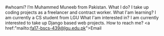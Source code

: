 #whoami? I’m Muhammed Muneeb from Pakistan.
What I do? I take up coding projects as a freelancer and contract worker.
What I'am learning? I am currently a CS student from LGU
What I'am interested in? I am currently interested to take up Django based web projects.
How to reach me? <a href:"mailto:fa17-bscs-439@lgu.edu.pk">Email</a>


<!---
M-Muneeb69/M-Muneeb69 is a ✨ special ✨ repository because its `README.md` (this file) appears on your GitHub profile.
You can click the Preview link to take a look at your changes.
--->
